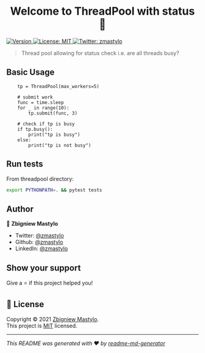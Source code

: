 <h1 align="center">Welcome to ThreadPool with status 👋</h1>
<p>
  <a href="https://www.npmjs.com/package/benchmarking" target="_blank">
    <img alt="Version" src="https://img.shields.io/npm/v/benchmarking.svg">
  </a>
  <a href="LICENSE" target="_blank">
    <img alt="License: MIT" src="https://img.shields.io/badge/License-MIT-yellow.svg" />
  </a>
  <a href="https://twitter.com/zmastylo" target="_blank">
    <img alt="Twitter: zmastylo" src="https://img.shields.io/twitter/follow/zmastylo.svg?style=social" />
  </a>
</p>

> Thread pool allowing for status check i.e. are all threads busy?


## Basic Usage

```
    tp = ThreadPool(max_workers=5)
    
    # submit work
    func = time.sleep
    for _ in range(10):
        tp.submit(func, 3)

    # check if tp is busy
    if tp.busy():
        print("tp is busy")
    else:
        print("tp is not busy")
```

## Run tests
From threadpool directory:

```sh
export PYTHONPATH=. && pytest tests
```

## Author

👤 **Zbigniew Mastylo**

* Twitter: [@zmastylo](https://twitter.com/zmastylo)
* Github: [@zmastylo](https://github.com/zmastylo)
* LinkedIn: [@zmastylo](https://linkedin.com/in/zmastylo)

## Show your support

Give a ⭐️ if this project helped you!

## 📝 License

Copyright © 2021 [Zbigniew Mastylo](https://github.com/zmastylo).<br />
This project is [MIT](LICENSE) licensed.

***
_This README was generated with ❤️ by [readme-md-generator](https://github.com/kefranabg/readme-md-generator)_
